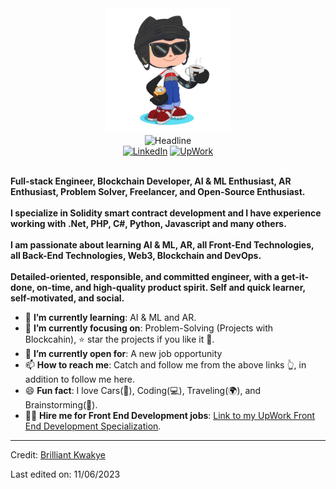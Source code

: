 <div>
    <div align=center>
        <img src="https://raw.githubusercontent.com/AhmedFathyDev/AhmedFathyDev/main/GitHub.png" alt="GitHub Octocat Drinking a Cup of Coffee" height="200">
    </div>
    <div align=center>
    <img src="https://readme-typing-svg.herokuapp.com?color=%236FDA44&size=32&center=true&vCenter=true&width=600&height=50&lines=Hi+there+I'm+Brilliant+%F0%9F%91%8B;Blockchain+Developer;AI+&+ML+Enthusiast;AR+Enthusiast;Full-Stack+Engineer" alt="Headline"/>
    </div>
    <div align=center> 
        <a href="https://www.linkedin.com/in/amoah-kwakye-b8660b189/"><img src="https://img.shields.io/badge/Linkedin-0077b5?style=flat&logo=linkedin" alt="LinkedIn" /></a>
        <a href="https://www.upwork.com/freelancers/~01f05a7e9694ea2780?viewMode=1"><img src="https://img.shields.io/badge/Upwork-494949?style=flat&logo=upwork" alt="UpWork" /></a>
    </div>
    <div align=left>
        <br>
        <p>
            <strong>
                Full-stack Engineer, Blockchain Developer, AI & ML Enthusiast, AR Enthusiast, Problem Solver, Freelancer, and Open-Source Enthusiast.<br><br>
                I specialize in Solidity smart contract development and I have experience working with .Net, PHP, C#, Python, Javascript and many others.<br><br>
                I am passionate about learning AI & ML, AR, all Front-End Technologies, all Back-End Technologies, Web3, Blockchain and DevOps.<br><br>
                Detailed-oriented, responsible, and committed engineer, with a get-it-done, on-time, and high-quality product spirit. Self and quick learner, self-motivated, and social.
            </strong>
        </p>
        <ul>
            <li>🌱 <b>I’m currently learning</b>: AI & ML and AR.</li>
            <li>🎯 <b>I’m currently focusing on</b>: Problem-Solving (Projects with Blockcahin)</a>, ⭐️ star the projects if you like it 🤩.</li>
            <li>🤔 <b>I’m currently open for</b>: A new job opportunity</li>
            <li>📫 <b>How to reach me</b>: Catch and follow me from the above links 👆, in addition to follow me here.</li>
            <li>😄 <b>Fun fact</b>: I love Cars(🚗), Coding(💻), Traveling(🌍), and Brainstorming(🧠).</li>
            <li>👨‍💻 <b>Hire me for Front End Development jobs</b>: <a href="https://www.upwork.com/freelancers/~01f05a7e9694ea2780?viewMode=1">Link to my UpWork Front End Development Specialization</a>.</li>
        </ul>
    </div>
    
</div>

------

Credit: [Brilliant Kwakye](https://github.com/kwakyebrilliant)

Last edited on: 11/06/2023
